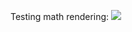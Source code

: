 Testing math rendering: <img src="https://render.githubusercontent.com/render/math?math=e^{i \pi} = -1">
